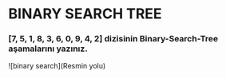 # BINARY SEARCH TREE
### [7, 5, 1, 8, 3, 6, 0, 9, 4, 2] dizisinin Binary-Search-Tree aşamalarını yazınız.

![binary search](Resmin yolu)
